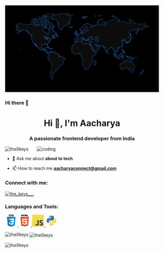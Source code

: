 ![logo](https://github.com/The0keys/The0keys/blob/main/wallpaperflare.com_wallpaper%20(10).jpg)

### Hi there 👋

<h1 align="center">Hi 👋, I'm Aacharya</h1>
<h3 align="center">A passionate frontend developer from India</h3>
<img align="right" alt="coding" width="400" src="https://miro.medium.com/max/1272/0*BLwJcjZxounn0T8D.gif">

<p align="left"> <img src="https://komarev.com/ghpvc/?username=the0keys&label=Profile%20views&color=0e75b6&style=flat" alt="the0keys" /> </p>

- 💬 Ask me about **about to tech**

- 📫 How to reach me **aacharyaconnect@gmail.com**

<h3 align="left">Connect with me:</h3>
<p align="left">
<a href="https://instagram.com/the_keys___" target="blank"><img align="center" src="https://raw.githubusercontent.com/rahuldkjain/github-profile-readme-generator/master/src/images/icons/Social/instagram.svg" alt="the_keys___" height="30" width="40" /></a>
</p>

<h3 align="left">Languages and Tools:</h3>
<p align="left"> <a href="https://www.w3schools.com/css/" target="_blank" rel="noreferrer"> <img src="https://raw.githubusercontent.com/devicons/devicon/master/icons/css3/css3-original-wordmark.svg" alt="css3" width="40" height="40"/> </a> <a href="https://www.w3.org/html/" target="_blank" rel="noreferrer"> <img src="https://raw.githubusercontent.com/devicons/devicon/master/icons/html5/html5-original-wordmark.svg" alt="html5" width="40" height="40"/> </a> <a href="https://developer.mozilla.org/en-US/docs/Web/JavaScript" target="_blank" rel="noreferrer"> <img src="https://raw.githubusercontent.com/devicons/devicon/master/icons/javascript/javascript-original.svg" alt="javascript" width="40" height="40"/> </a> <a href="https://www.python.org" target="_blank" rel="noreferrer"> <img src="https://raw.githubusercontent.com/devicons/devicon/master/icons/python/python-original.svg" alt="python" width="40" height="40"/> </a> </p>

<p><img align="left" src="https://github-readme-stats.vercel.app/api/top-langs?username=the0keys&show_icons=true&locale=en&layout=compact" alt="the0keys" /></p>

<p>&nbsp;<img align="center" src="https://github-readme-stats.vercel.app/api?username=the0keys&show_icons=true&locale=en" alt="the0keys" /></p>

<p><img align="center" src="https://github-readme-streak-stats.herokuapp.com/?user=the0keys&" alt="the0keys" /></p>
